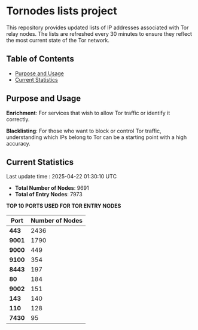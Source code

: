 # Tornodes lists project

This repository provides updated lists of IP addresses associated with Tor relay nodes. The lists are refreshed every 30 minutes to ensure they reflect the most current state of the Tor network.

## Table of Contents

- [Purpose and Usage](#purpose-and-usage)
- [Current Statistics](#current-statistics)


## Purpose and Usage

**Enrichment**: For services that wish to allow Tor traffic or identify it correctly.

**Blacklisting**: For those who want to block or control Tor traffic, understanding which IPs belong to Tor can be a starting point with a high accuracy.

## Current Statistics

Last update time : 2025-04-22 01:30:10 UTC

- **Total Number of Nodes**: 9691
- **Total of Entry Nodes**: 7973

**TOP 10 PORTS USED FOR TOR ENTRY NODES**

| **Port** | **Number of Nodes** |
|------|-----------------|
| **443**   | 2436  |
| **9001**   | 1790  |
| **9000**   | 449  |
| **9100**   | 354  |
| **8443**   | 197  |
| **80**   | 184  |
| **9002**   | 151  |
| **143**   | 140  |
| **110**   | 128  |
| **7430**   | 95  |

